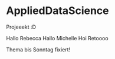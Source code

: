 # AppliedDataScience
Projeeekt :D


Hallo Rebecca
Hallo Michelle
Hoi Retoooo

Thema bis Sonntag fixiert!